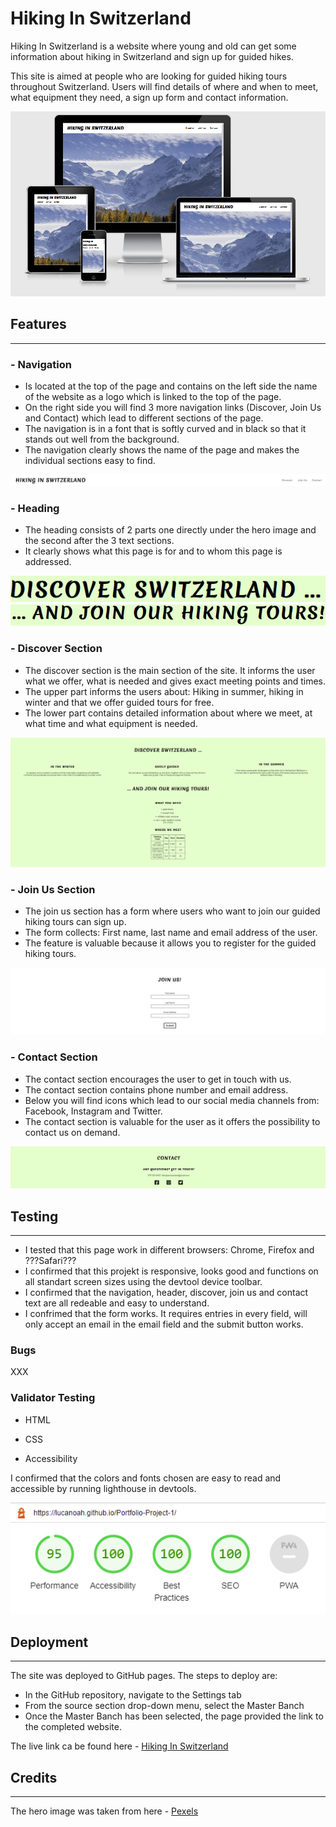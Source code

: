 # Hiking In Switzerland
Hiking In Switzerland is a website where young and old can get some information about hiking in Switzerland and sign up for guided hikes.

This site is aimed at people who are looking for guided hiking tours throughout Switzerland. Users will find details of where and when to meet, what equipment they need, a sign up form and contact information.

![Screenshot of the website on several screen sizes](assets/images/screenshot_responsivedesign.PNG?raw=true)

## Features
---

### - Navigation
- Is located at the top of the page and contains on the left side the name of the website as a logo which is linked to the top of the page.
- On the right side you will find 3 more navigation links (Discover, Join Us and Contact) which lead to different sections of the page.
- The navigation is in a font that is softly curved and in black so that it stands out well from the background.
- The navigation clearly shows the name of the page and makes the individual sections easy to find.

![Screenshot of the website on several screen sizes](assets/images/screenshot_nav.PNG?raw=true)

### - Heading
- The heading consists of 2 parts one directly under the hero image and the second after the 3 text sections.
- It  clearly shows what this page is for and to whom this page is addressed.

![Screenshot of the website on several screen sizes](assets/images/screenshot_heading1.PNG?raw=true)
![Screenshot of the website on several screen sizes](assets/images/screenshot_heading2.PNG?raw=true)

### - Discover Section
- The discover section is the main section of the site. It informs the user what we offer, what is needed and gives exact meeting points and times.
- The upper part informs the users about: Hiking in summer, hiking in winter and that we offer guided tours for free.
- The lower part contains detailed information about where we meet, at what time and what equipment is needed.

![Screenshot of the website on several screen sizes](assets/images/screenshot_discover.PNG?raw=true)

### - Join Us Section
- The join us section has a form where users who want to join our guided hiking tours can sign up.
- The form collects: First name, last name and email address of the user.
- The feature is valuable because it allows you to register for the guided hiking tours.

![Screenshot of the website on several screen sizes](assets/images/screenshot_joinus.PNG?raw=true)

### - Contact Section
- The contact section encourages the user to get in touch with us.
- The contact section contains phone number and email address.
- Below you will find icons which lead to our social media channels from: Facebook, Instagram and Twitter.
- The contact section is valuable for the user as it offers the possibility to contact us on demand.

![Screenshot of the website on several screen sizes](assets/images/screenshot_contact.PNG?raw=true)

## Testing
---

- I tested that this page work in different browsers: Chrome, Firefox and ???Safari???
- I confirmed that this projekt is responsive, looks good and functions on all standart screen sizes using the devtool device toolbar.
- I confirmed that the navigation, header, discover, join us and contact text are all redeable and easy to understand.
- I confrimed that the form works. It requires entries in every field, will only accept an email in the email field and the submit button works.

### Bugs

XXX

### Validator Testing

- HTML
- CSS

- Accessibility

I confirmed that the colors and fonts chosen are easy to read and accessible by running lighthouse in devtools.

![Screenshot of the website on several screen sizes](assets/images/screenshot_lighthouse.PNG?raw=true)

## Deployment
---

The site was deployed to GitHub pages. The steps to deploy are:
- In the GitHub repository, navigate to the Settings tab
- From the source section drop-down menu, select the Master Banch
- Once the Master Banch has been selected, the page provided the link to the completed website.

The live link ca be found here - [Hiking In Switzerland](https://lucanoah.github.io/Portfolio-Project-1/)

## Credits
---

The hero image was taken from here - [Pexels](https://www.pexels.com/)